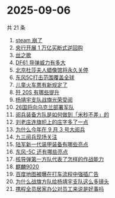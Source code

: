# 2025-09-06

共 21 条

<!-- BEGIN -->
<!-- 最后更新时间 Sat Sep 06 2025 09:35:36 GMT+0800 (China Standard Time) -->

1. [steam 崩了](https://www.zhihu.com/search?q=steam%20%E5%B4%A9%E4%BA%86)
1. [央行开展 1 万亿买断式逆回购](https://www.zhihu.com/search?q=%E5%A4%AE%E8%A1%8C%E5%BC%80%E5%B1%95%201%20%E4%B8%87%E4%BA%BF%E4%B9%B0%E6%96%AD%E5%BC%8F%E9%80%86%E5%9B%9E%E8%B4%AD)
1. [丝之歌](https://www.zhihu.com/search?q=%E4%B8%9D%E4%B9%8B%E6%AD%8C)
1. [DF61 导弹威力有多大](https://www.zhihu.com/search?q=DF61%20%E5%AF%BC%E5%BC%B9%E5%A8%81%E5%8A%9B%E6%9C%89%E5%A4%9A%E5%A4%A7)
1. [北京杜莎夫人蜡像馆将永久关停](https://www.zhihu.com/search?q=%E5%8C%97%E4%BA%AC%E6%9D%9C%E8%8E%8E%E5%A4%AB%E4%BA%BA%E8%9C%A1%E5%83%8F%E9%A6%86%E5%B0%86%E6%B0%B8%E4%B9%85%E5%85%B3%E5%81%9C)
1. [东风5C打击范围覆盖全球](https://www.zhihu.com/search?q=%E4%B8%9C%E9%A3%8E5C%E6%89%93%E5%87%BB%E8%8C%83%E5%9B%B4%E8%A6%86%E7%9B%96%E5%85%A8%E7%90%83)
1. [儿童火车票有新规定了](https://www.zhihu.com/search?q=%E5%84%BF%E7%AB%A5%E7%81%AB%E8%BD%A6%E7%A5%A8%E6%9C%89%E6%96%B0%E8%A7%84%E5%AE%9A%E4%BA%86)
1. [歼 20S 有哪些提升](https://www.zhihu.com/search?q=%E6%AD%BC%2020S%20%E6%9C%89%E5%93%AA%E4%BA%9B%E6%8F%90%E5%8D%87)
1. [杨靖宇支队战旗光荣受阅](https://www.zhihu.com/search?q=%E6%9D%A8%E9%9D%96%E5%AE%87%E6%94%AF%E9%98%9F%E6%88%98%E6%97%97%E5%85%89%E8%8D%A3%E5%8F%97%E9%98%85)
1. [26国将向乌克兰部署军队](https://www.zhihu.com/search?q=26%E5%9B%BD%E5%B0%86%E5%90%91%E4%B9%8C%E5%85%8B%E5%85%B0%E9%83%A8%E7%BD%B2%E5%86%9B%E9%98%9F)
1. [阅兵装备方队是如何做到「米秒不差」的](https://www.zhihu.com/search?q=%E9%98%85%E5%85%B5%E8%A3%85%E5%A4%87%E6%96%B9%E9%98%9F%E6%98%AF%E5%A6%82%E4%BD%95%E5%81%9A%E5%88%B0%E3%80%8C%E7%B1%B3%E7%A7%92%E4%B8%8D%E5%B7%AE%E3%80%8D%E7%9A%84)
1. [刘老庒连旗帜上的庒字多了一点](https://www.zhihu.com/search?q=%E5%88%98%E8%80%81%E5%BA%92%E8%BF%9E%E6%97%97%E5%B8%9C%E4%B8%8A%E7%9A%84%E5%BA%92%E5%AD%97%E5%A4%9A%E4%BA%86%E4%B8%80%E7%82%B9)
1. [为什么今年在 9 月 3 号大阅兵](https://www.zhihu.com/search?q=%E4%B8%BA%E4%BB%80%E4%B9%88%E4%BB%8A%E5%B9%B4%E5%9C%A8%209%20%E6%9C%88%203%20%E5%8F%B7%E5%A4%A7%E9%98%85%E5%85%B5)
1. [九三阅兵现场关注](https://www.zhihu.com/search?q=%E4%B9%9D%E4%B8%89%E9%98%85%E5%85%B5%E7%8E%B0%E5%9C%BA%E5%85%B3%E6%B3%A8)
1. [陆军新一代装甲装备有哪些亮点](https://www.zhihu.com/search?q=%E9%99%86%E5%86%9B%E6%96%B0%E4%B8%80%E4%BB%A3%E8%A3%85%E7%94%B2%E8%A3%85%E5%A4%87%E6%9C%89%E5%93%AA%E4%BA%9B%E4%BA%AE%E7%82%B9)
1. [东风-5C 还有哪些亮点](https://www.zhihu.com/search?q=%E4%B8%9C%E9%A3%8E-5C%20%E8%BF%98%E6%9C%89%E5%93%AA%E4%BA%9B%E4%BA%AE%E7%82%B9)
1. [核导弹第一方队代表了怎样的作战能力](https://www.zhihu.com/search?q=%E6%A0%B8%E5%AF%BC%E5%BC%B9%E7%AC%AC%E4%B8%80%E6%96%B9%E9%98%9F%E4%BB%A3%E8%A1%A8%E4%BA%86%E6%80%8E%E6%A0%B7%E7%9A%84%E4%BD%9C%E6%88%98%E8%83%BD%E5%8A%9B)
1. [麒麟9020](https://www.zhihu.com/search?q=%E9%BA%92%E9%BA%9F9020)
1. [百度地图被曝在打车流程中强插广告](https://www.zhihu.com/search?q=%E7%99%BE%E5%BA%A6%E5%9C%B0%E5%9B%BE%E8%A2%AB%E6%9B%9D%E5%9C%A8%E6%89%93%E8%BD%A6%E6%B5%81%E7%A8%8B%E4%B8%AD%E5%BC%BA%E6%8F%92%E5%B9%BF%E5%91%8A)
1. [为什么战旗方队给杨靖宇支队这么多镜头](https://www.zhihu.com/search?q=%E4%B8%BA%E4%BB%80%E4%B9%88%E6%88%98%E6%97%97%E6%96%B9%E9%98%9F%E7%BB%99%E6%9D%A8%E9%9D%96%E5%AE%87%E6%94%AF%E9%98%9F%E8%BF%99%E4%B9%88%E5%A4%9A%E9%95%9C%E5%A4%B4)
1. [携程全员居家办公对员工来说是好事吗](https://www.zhihu.com/search?q=%E6%90%BA%E7%A8%8B%E5%85%A8%E5%91%98%E5%B1%85%E5%AE%B6%E5%8A%9E%E5%85%AC%E5%AF%B9%E5%91%98%E5%B7%A5%E6%9D%A5%E8%AF%B4%E6%98%AF%E5%A5%BD%E4%BA%8B%E5%90%97)

<!-- END -->
